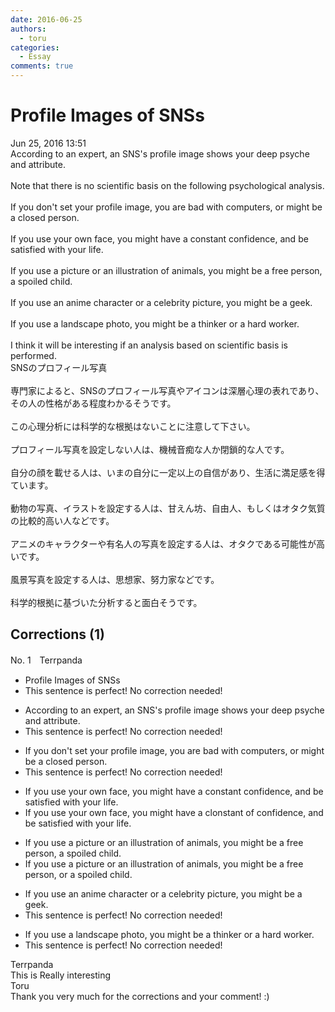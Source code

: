 ```yaml
---
date: 2016-06-25
authors:
  - toru
categories:
  - Essay
comments: true
---
```


# Profile Images of SNSs
<div class="date">Jun 25, 2016 13:51</div>
<div id="post"><div id="body_show_ori">
According to an expert, an SNS's profile image shows your deep psyche and attribute.<br/><br/>Note that there is no scientific basis on the following psychological analysis.<br/><br/>If you don't set your profile image, you are bad with computers, or might be a closed person.<br/><br/>If you use your own face, you might have a constant confidence, and be satisfied with your life.<br/><br/>If you use a picture or an illustration of animals, you might be a free person, a spoiled child.<br/><br/>If you use an anime character or a celebrity picture, you might be a geek.<br/><br/>If you use a landscape photo, you might be a thinker or a hard worker.<br/><br/>I think it will be interesting if an analysis based on scientific basis is performed.
</div></div>

<!-- more -->

<div id="post_ja"><div id="body_show_mo">
SNSのプロフィール写真<br/><br/>専門家によると、SNSのプロフィール写真やアイコンは深層心理の表れであり、その人の性格がある程度わかるそうです。<br/><br/>この心理分析には科学的な根拠はないことに注意して下さい。<br/><br/>プロフィール写真を設定しない人は、機械音痴な人か閉鎖的な人です。<br/><br/>自分の顔を載せる人は、いまの自分に一定以上の自信があり、生活に満足感を得ています。<br/><br/>動物の写真、イラストを設定する人は、甘えん坊、自由人、もしくはオタク気質の比較的高い人などです。<br/><br/>アニメのキャラクターや有名人の写真を設定する人は、オタクである可能性が高いです。<br/><br/>風景写真を設定する人は、思想家、努力家などです。<br/><br/>科学的根拠に基づいた分析すると面白そうです。
</div></div>

## Corrections (1)
<div id="block"><div class="first_name"> No. 1　<span class="just_name">Terrpanda</span></div><div id="block2">
<ul class="correction_field">
<li class="incorrect">Profile Images of SNSs</li>
<li class="corrected perfect">This sentence is perfect! No correction needed!</li>
</ul>
<ul class="correction_field">
<li class="incorrect">According to an expert, an SNS's profile image shows your deep psyche and attribute.</li>
<li class="corrected perfect">This sentence is perfect! No correction needed!</li>
</ul>
<ul class="correction_field">
<li class="incorrect">If you don't set your profile image, you are bad with computers, or might be a closed person.</li>
<li class="corrected perfect">This sentence is perfect! No correction needed!</li>
</ul>
<ul class="correction_field">
<li class="incorrect">If you use your own face, you might have a constant confidence, and be satisfied with your life.</li>
<li class="corrected correct">
If you use your own face, you might have a <span class="f_gray"><span class="sline">c</span></span><span class="f_red">l</span>o<span class="f_gray"><span class="sline">ns</span></span>t<span class="f_gray"><span class="sline">ant</span></span> <span class="f_red">of </span>confidence, and be satisfied with your life.
</li>
</ul>
<ul class="correction_field">
<li class="incorrect">If you use a picture or an illustration of animals, you might be a free person, a spoiled child.</li>
<li class="corrected correct">
If you use a picture or an illustration of animals, you might be a free person<span class="f_gray"><span class="sline">,</span></span> <span class="f_red">or </span>a spoiled child.
</li>
</ul>
<ul class="correction_field">
<li class="incorrect">If you use an anime character or a celebrity picture, you might be a geek.</li>
<li class="corrected perfect">This sentence is perfect! No correction needed!</li>
</ul>
<ul class="correction_field">
<li class="incorrect">If you use a landscape photo, you might be a thinker or a hard worker.</li>
<li class="corrected perfect">This sentence is perfect! No correction needed!</li>
</ul>
</div><div class="name"><span class="just_name">Terrpanda</span><br>
This is Really interesting
</div>
<div class="name"><span class="just_name">Toru</span><br>
Thank you very much for the corrections and your comment! :)
</div>
</div>
